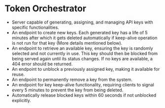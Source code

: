 # Token Orchestrator
- Server capable of generating, assigning, and managing API keys with specific functionalities. 
- An endpoint to create new keys. Each generated key has a life of 5 minutes after which it gets deleted automatically if keep-alive operation is not run for that key (More details mentioned below).
- An endpoint to retrieve an available key, ensuring the key is randomly selected and not currently in use. This key should then be blocked from being served again until its status changes. If no keys are available, a 404 error should be returned.
- An endpoint to unblock a previously assigned key, making it available for reuse.
- An endpoint to permanently remove a key from the system.
- An endpoint for key keep-alive functionality, requiring clients to signal every 5 minutes to prevent the key from being deleted.
- Automatically release blocked keys within 60 seconds if not unblocked explicitly.
